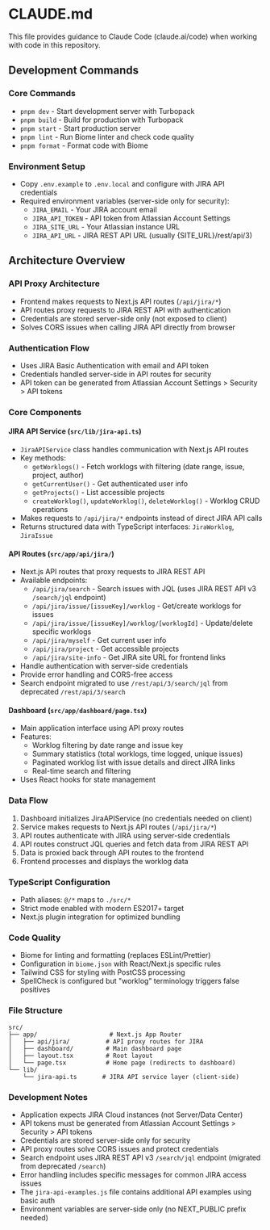 # CLAUDE.md

This file provides guidance to Claude Code (claude.ai/code) when working with code in this repository.

## Development Commands

### Core Commands
- `pnpm dev` - Start development server with Turbopack
- `pnpm build` - Build for production with Turbopack
- `pnpm start` - Start production server
- `pnpm lint` - Run Biome linter and check code quality
- `pnpm format` - Format code with Biome

### Environment Setup
- Copy `.env.example` to `.env.local` and configure with JIRA API credentials
- Required environment variables (server-side only for security):
  - `JIRA_EMAIL` - Your JIRA account email
  - `JIRA_API_TOKEN` - API token from Atlassian Account Settings
  - `JIRA_SITE_URL` - Your Atlassian instance URL
  - `JIRA_API_URL` - JIRA REST API URL (usually {SITE_URL}/rest/api/3)

## Architecture Overview

### API Proxy Architecture
- Frontend makes requests to Next.js API routes (`/api/jira/*`)
- API routes proxy requests to JIRA REST API with authentication
- Credentials are stored server-side only (not exposed to client)
- Solves CORS issues when calling JIRA API directly from browser

### Authentication Flow
- Uses JIRA Basic Authentication with email and API token
- Credentials handled server-side in API routes for security
- API token can be generated from Atlassian Account Settings > Security > API tokens

### Core Components

#### JIRA API Service (`src/lib/jira-api.ts`)
- `JiraAPIService` class handles communication with Next.js API routes
- Key methods:
  - `getWorklogs()` - Fetch worklogs with filtering (date range, issue, project, author)
  - `getCurrentUser()` - Get authenticated user info
  - `getProjects()` - List accessible projects
  - `createWorklog()`, `updateWorklog()`, `deleteWorklog()` - Worklog CRUD operations
- Makes requests to `/api/jira/*` endpoints instead of direct JIRA API calls
- Returns structured data with TypeScript interfaces: `JiraWorklog`, `JiraIssue`

#### API Routes (`src/app/api/jira/`)
- Next.js API routes that proxy requests to JIRA REST API
- Available endpoints:
  - `/api/jira/search` - Search issues with JQL (uses JIRA REST API v3 `/search/jql` endpoint)
  - `/api/jira/issue/[issueKey]/worklog` - Get/create worklogs for issues
  - `/api/jira/issue/[issueKey]/worklog/[worklogId]` - Update/delete specific worklogs
  - `/api/jira/myself` - Get current user info
  - `/api/jira/project` - Get accessible projects
  - `/api/jira/site-info` - Get JIRA site URL for frontend links
- Handle authentication with server-side credentials
- Provide error handling and CORS-free access
- Search endpoint migrated to use `/rest/api/3/search/jql` from deprecated `/rest/api/3/search`

#### Dashboard (`src/app/dashboard/page.tsx`)
- Main application interface using API proxy routes
- Features:
  - Worklog filtering by date range and issue key
  - Summary statistics (total worklogs, time logged, unique issues)
  - Paginated worklog list with issue details and direct JIRA links
  - Real-time search and filtering
- Uses React hooks for state management

### Data Flow
1. Dashboard initializes JiraAPIService (no credentials needed on client)
2. Service makes requests to Next.js API routes (`/api/jira/*`)
3. API routes authenticate with JIRA using server-side credentials
4. API routes construct JQL queries and fetch data from JIRA REST API
5. Data is proxied back through API routes to the frontend
6. Frontend processes and displays the worklog data

### TypeScript Configuration
- Path aliases: `@/*` maps to `./src/*`
- Strict mode enabled with modern ES2017+ target
- Next.js plugin integration for optimized bundling

### Code Quality
- Biome for linting and formatting (replaces ESLint/Prettier)
- Configuration in `biome.json` with React/Next.js specific rules
- Tailwind CSS for styling with PostCSS processing
- SpellCheck is configured but "worklog" terminology triggers false positives

### File Structure
```
src/
├── app/                    # Next.js App Router
│   ├── api/jira/          # API proxy routes for JIRA
│   ├── dashboard/         # Main dashboard page
│   ├── layout.tsx         # Root layout
│   └── page.tsx           # Home page (redirects to dashboard)
└── lib/
    └── jira-api.ts       # JIRA API service layer (client-side)
```

### Development Notes
- Application expects JIRA Cloud instances (not Server/Data Center)
- API tokens must be generated from Atlassian Account Settings > Security > API tokens
- Credentials are stored server-side only for security
- API proxy routes solve CORS issues and protect credentials
- Search endpoint uses JIRA REST API v3 `/search/jql` endpoint (migrated from deprecated `/search`)
- Error handling includes specific messages for common JIRA access issues
- The `jira-api-examples.js` file contains additional API examples using basic auth
- Environment variables are server-side only (no NEXT_PUBLIC prefix needed)